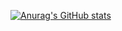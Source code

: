 [![Anurag's GitHub stats](https://github-readme-stats.vercel.app/api?username=Valskis)](https://github.com/anuraghazra/github-readme-stats)
